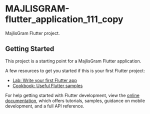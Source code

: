 # MAJLISGRAM-flutter_application_111_copy
 
MajlisGram Flutter project.      

## Getting Started   
 
This project is a starting point for a MajlisGram Flutter application.
 
A few resources to get you started if this is your first Flutter project: 
 
- [Lab: Write your first Flutter app](https://docs.flutter.dev/get-started/codelab)
- [Cookbook: Useful Flutter samples](https://docs.flutter.dev/cookbook)

For help getting started with Flutter development, view the
[online documentation](https://docs.flutter.dev/), which offers tutorials,
samples, guidance on mobile development, and a full API reference.
